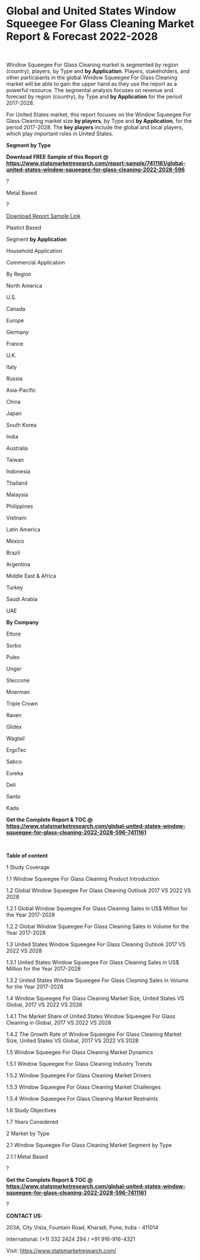 <h1>Global and United States Window Squeegee For Glass Cleaning Market Report & Forecast 2022-2028</h1><br/><p>Window Squeegee For Glass Cleaning market is segmented by region (country), players, by Type and <strong>by Application</strong>. Players, stakeholders, and other participants in the global Window Squeegee For Glass Cleaning market will be able to gain the upper hand as they use the report as a powerful resource. The segmental analysis focuses on revenue and forecast by region (country), by Type and <strong>by Application</strong> for the period 2017-2028.</p>
 
 
 
 <p>For United States market, this report focuses on the Window Squeegee For Glass Cleaning market size <strong>by players</strong>, by Type and <strong>by Application</strong>, for the period 2017-2028. The <strong>key players</strong> include the global and local players, which play important roles in United States.</p>
 
 
 
 <p><strong>Segment by Type</strong></p>
 
 
 
 <div><b>Download FREE Sample of this Report @ <a href="https://www.statsmarketresearch.com/download-free-sample/7411161/global-united-states-window-squeegee-for-glass-cleaning-2022-2028-596">https://www.statsmarketresearch.com/report-sample/7411161/global-united-states-window-squeegee-for-glass-cleaning-2022-2028-596</a></b></div>
 
 
 
 <p>? </p>
 
 
 
 <p>Metal Based</p>
 
 
 
 <p>? </p>
 
 
 
 <p><a href="https://www.statsmarketresearch.com/download-free-sample/7411161/global-united-states-window-squeegee-for-glass-cleaning-2022-2028-596">Download Report Sample Link</a></p>
 
 
 
 <p>Plastict Based</p>
 
 
 
 <p>Segment <strong>by Application</strong></p>
 
 
 
 <p>Household Application</p>
 
 
 
 <p>Commercial Application</p>
 
 
 
 <p>By Region</p>
 
 
 
 <p>North America</p>
 
 
 
 <p>U.S.</p>
 
 
 
 <p>Canada</p>
 
 
 
 <p>Europe</p>
 
 
 
 <p>Germany</p>
 
 
 
 <p>France</p>
 
 
 
 <p>U.K.</p>
 
 
 
 <p>Italy</p>
 
 
 
 <p>Russia</p>
 
 
 
 <p>Asia-Pacific</p>
 
 
 
 <p>China</p>
 
 
 
 <p>Japan</p>
 
 
 
 <p>South Korea</p>
 
 
 
 <p>India</p>
 
 
 
 <p>Australia</p>
 
 
 
 <p>Taiwan</p>
 
 
 
 <p>Indonesia</p>
 
 
 
 <p>Thailand</p>
 
 
 
 <p>Malaysia</p>
 
 
 
 <p>Philippines</p>
 
 
 
 <p>Vietnam</p>
 
 
 
 <p>Latin America</p>
 
 
 
 <p>Mexico</p>
 
 
 
 <p>Brazil</p>
 
 
 
 <p>Argentina</p>
 
 
 
 <p>Middle East & Africa</p>
 
 
 
 <p>Turkey</p>
 
 
 
 <p>Saudi Arabia</p>
 
 
 
 <p>UAE</p>
 
 
 
 <p><strong>By Company</strong></p>
 
 
 
 <p>Ettore</p>
 
 
 
 <p>Sorbo</p>
 
 
 
 <p>Pulex</p>
 
 
 
 <p>Unger</p>
 
 
 
 <p>Steccone</p>
 
 
 
 <p>Moerman</p>
 
 
 
 <p>Triple Crown</p>
 
 
 
 <p>Raven</p>
 
 
 
 <p>Glidex</p>
 
 
 
 <p>Wagtail</p>
 
 
 
 <p>ErgoTec</p>
 
 
 
 <p>Sabco</p>
 
 
 
 <p>Eureka</p>
 
 
 
 <p>Deli</p>
 
 
 
 <p>Santo</p>
 
 
 
 <p>Kada</p>
 
 
 
 <div><b>Get the Complete Report & TOC @ <a href="https://www.statsmarketresearch.com/global-united-states-window-squeegee-for-glass-cleaning-2022-2028-596-7411161">https://www.statsmarketresearch.com/global-united-states-window-squeegee-for-glass-cleaning-2022-2028-596-7411161</a></b></div>
 
 
 
 <p><br />
 
 <b>Table of content</b></p>
 
 
 
 <p>1 Study Coverage<br />
 
 1.1 Window Squeegee For Glass Cleaning Product Introduction<br />
 
 1.2 Global Window Squeegee For Glass Cleaning Outlook 2017 VS 2022 VS 2028<br />
 
 1.2.1 Global Window Squeegee For Glass Cleaning Sales in US$ Million for the Year 2017-2028<br />
 
 1.2.2 Global Window Squeegee For Glass Cleaning Sales in Volume for the Year 2017-2028<br />
 
 1.3 United States Window Squeegee For Glass Cleaning Outlook 2017 VS 2022 VS 2028<br />
 
 1.3.1 United States Window Squeegee For Glass Cleaning Sales in US$ Million for the Year 2017-2028<br />
 
 1.3.2 United States Window Squeegee For Glass Cleaning Sales in Volume for the Year 2017-2028<br />
 
 1.4 Window Squeegee For Glass Cleaning Market Size, United States VS Global, 2017 VS 2022 VS 2028<br />
 
 1.4.1 The Market Share of United States Window Squeegee For Glass Cleaning in Global, 2017 VS 2022 VS 2028<br />
 
 1.4.2 The Growth Rate of Window Squeegee For Glass Cleaning Market Size, United States VS Global, 2017 VS 2022 VS 2028<br />
 
 1.5 Window Squeegee For Glass Cleaning Market Dynamics<br />
 
 1.5.1 Window Squeegee For Glass Cleaning Industry Trends<br />
 
 1.5.2 Window Squeegee For Glass Cleaning Market Drivers<br />
 
 1.5.3 Window Squeegee For Glass Cleaning Market Challenges<br />
 
 1.5.4 Window Squeegee For Glass Cleaning Market Restraints<br />
 
 1.6 Study Objectives<br />
 
 1.7 Years Considered<br />
 
 2 Market by Type<br />
 
 2.1 Window Squeegee For Glass Cleaning Market Segment by Type<br />
 
 2.1.1 Metal Based<br />
 
 ? </p>
 
 
 
 <div><b>Get the Complete Report & TOC @ <a href="https://www.statsmarketresearch.com/global-united-states-window-squeegee-for-glass-cleaning-2022-2028-596-7411161">https://www.statsmarketresearch.com/global-united-states-window-squeegee-for-glass-cleaning-2022-2028-596-7411161</a></b></div>
 
 
 
 <p>? </p>
 
 
 
 <p><b>CONTACT US:</b><br />
 
 203A, City Vista, Fountain Road, Kharadi, Pune, India - 411014<br />
 
 International: (+1) 332 2424 294 / +91 916-916-4321<br />
 
 Visit: <a href="https://www.statsmarketresearch.com/">https://www.statsmarketresearch.com/</a></p>